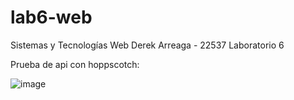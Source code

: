 # lab6-web
Sistemas y Tecnologías Web
Derek Arreaga - 22537
Laboratorio 6

Prueba de api con hoppscotch:

![image](https://github.com/FabianKel/lab6-web/assets/86095196/38324d58-0d5b-4563-acc2-3b7bcdf26e0a)
